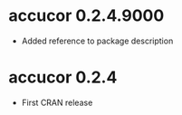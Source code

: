 # accucor 0.2.4.9000

* Added reference to package description

# accucor 0.2.4

* First CRAN release
